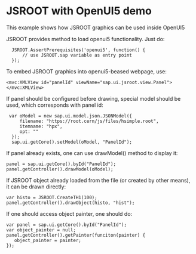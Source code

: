 # JSROOT with OpenUI5 demo

This example shows how JSROOT graphics can be used inside OpenUI5

JSROOT provides method to load openui5 functionality. Just do:

      JSROOT.AssertPrerequisites('openui5', function() {
          // use JSROOT.sap variable as entry point
      });

To embed JSROOT graphics into openui5-beased webpage, use:

    <mvc:XMLView id="panelId" viewName="sap.ui.jsroot.view.Panel">
    </mvc:XMLView>

If panel should be configured before drawing, special model should be used,
which corresponds with panel id:

     var oModel = new sap.ui.model.json.JSONModel({ 
         filename: "https://root.cern/js/files/hsimple.root", 
         itemname: "hpx", 
         opt: "" 
      });
      sap.ui.getCore().setModel(oModel, "PanelId");

If panel already exists, one can use drawModel() method to display it: 

    panel = sap.ui.getCore().byId("PanelId");
    panel.getController().drawModel(oModel);

If JSROOT object already loaded from the file (or created by other means), 
it can be drawn directly:

    var histo = JSROOT.CreateTH1(100);
    panel.getController().drawObject(histo, "hist");

If one should access object painter, one should do:

    var panel = sap.ui.getCore().byId("PanelId");
    var object_painter = null;
    panel.getController().getPainter(funciton(painter) {
       object_painter = painter;
    });
